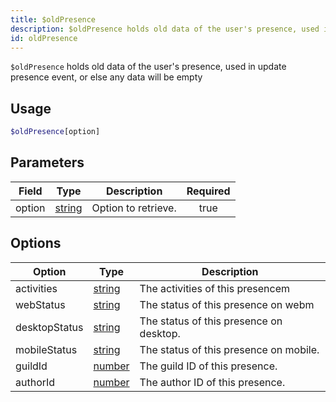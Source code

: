 ```yaml
---
title: $oldPresence
description: $oldPresence holds old data of the user's presence, used in update presence event, or else any data will be empty
id: oldPresence
---
```


`$oldPresence` holds old data of the user's presence, used in update presence event, or else any data will be empty

## Usage

```php
$oldPresence[option]
```

## Parameters

| Field  | Type                                                                                              | Description         | Required |
| ------ | ------------------------------------------------------------------------------------------------- | ------------------- | :------: |
| option | [string](https://developer.mozilla.org/en-US/docs/Web/JavaScript/Reference/Global_Objects/String) | Option to retrieve. |   true   |

## Options

| Option        | Type                                                                                              | Description                             |
| ------------- | ------------------------------------------------------------------------------------------------- | --------------------------------------- |
| activities    | [string](https://developer.mozilla.org/en-US/docs/Web/JavaScript/Reference/Global_Objects/String) | The activities of this presencem        |
| webStatus     | [string](https://developer.mozilla.org/en-US/docs/Web/JavaScript/Reference/Global_Objects/String) | The status of this presence on webm     |
| desktopStatus | [string](https://developer.mozilla.org/en-US/docs/Web/JavaScript/Reference/Global_Objects/String) | The status of this presence on desktop. |
| mobileStatus  | [string](https://developer.mozilla.org/en-US/docs/Web/JavaScript/Reference/Global_Objects/String) | The status of this presence on mobile.  |
| guildId       | [number](https://developer.mozilla.org/en-US/docs/Web/JavaScript/Reference/Global_Objects/Number) | The guild ID of this presence.          |
| authorId      | [number](https://developer.mozilla.org/en-US/docs/Web/JavaScript/Reference/Global_Objects/Number) | The author ID of this presence.         |
